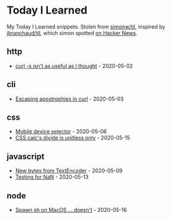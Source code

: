 # Today I Learned

My Today I Learned snippets. Stolen from [simonw/til](https://github.com/simonw/til/), inspired by [jbranchaud/til](https://github.com/jbranchaud/til), which simon spotted [on Hacker News](https://news.ycombinator.com/item?id=22908044).

<!-- index starts -->
## http

* [curl -s isn't as useful as I thought](https://github.com/remy/til/blob/master/http/curl-s-isnt-as-useful-as-i-thought.md) - 2020-05-02

## cli

* [Escaping apostrophies in curl](https://github.com/remy/til/blob/master/cli/escaping-apostrophies-in-curl.md) - 2020-05-03

## css

* [Mobile device selector](https://github.com/remy/til/blob/master/css/mobile-device-selector.md) - 2020-05-06
* [CSS calc's divide is unitless only](https://github.com/remy/til/blob/master/css/css-calc-divide.md) - 2020-05-15

## javascript

* [New bytes from TextEncoder](https://github.com/remy/til/blob/master/javascript/new-bytes-from-textencoder.md) - 2020-05-09
* [Testing for NaN](https://github.com/remy/til/blob/master/javascript/testing-for-nan.md) - 2020-05-13

## node

* [Spawn sh on MacOS … doesn't](https://github.com/remy/til/blob/master/node/spawn-sh-on-mac.md) - 2020-05-16
<!-- index ends -->
